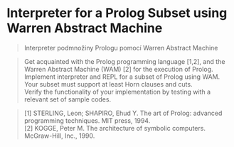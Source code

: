 # Interpreter for a Prolog Subset using Warren Abstract Machine
> Interpreter podmnožiny Prologu pomocí Warren Abstract Machine  

> Get acquainted with the Prolog programming language [1,2], and the Warren Abstract Machine (WAM) [2] for the execution of Prolog.  
> Implement interpreter and REPL for a subset of Prolog using WAM.  
> Your subset must support at least Horn clauses and cuts.  
> Verify the functionality of your implementation by testing with a relevant set of sample codes.  

> [1] STERLING, Leon; SHAPIRO, Ehud Y. The art of Prolog: advanced programming techniques. MIT press, 1994.  
> [2] KOGGE, Peter M. The architecture of symbolic computers. McGraw-Hill, Inc., 1990.   
